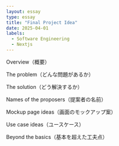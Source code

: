 ```yaml
---
layout: essay
type: essay
title: "Final Project Idea"
date: 2025-04-01
labels:
  - Software Engineering
  - Nextjs
---
```

Overview（概要）

The problem（どんな問題があるか）

The solution（どう解決するか）

Names of the proposers（提案者の名前）

Mockup page ideas（画面のモックアップ案）

Use case ideas（ユースケース）

Beyond the basics（基本を超えた工夫点）

